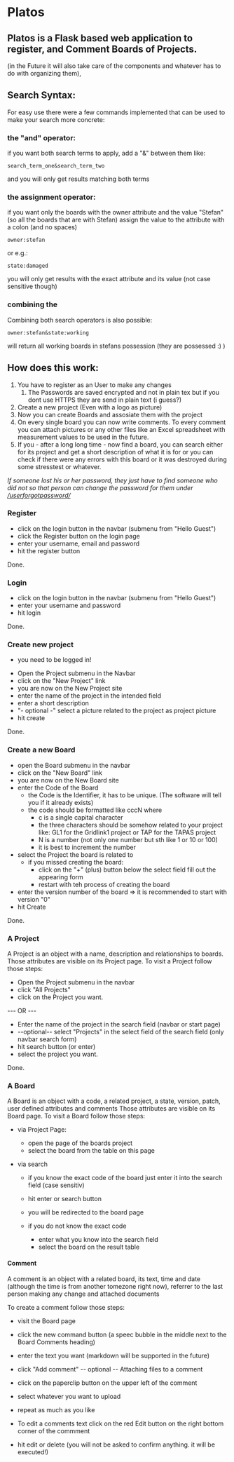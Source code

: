 # Platos

## **Platos is a Flask based web application to register, and Comment Boards of Projects.**
(in the Future it will also take care of the components and whatever has to do with organizing them),


## Search Syntax:
For easy use there were a few commands implemented that can be used to make your search more concrete:

### the "and" operator:
if you want both search terms to apply, add a "&" between them like:
    
```
search_term_one&search_term_two 
```


and you will only get results matching both terms

### the assignment operator:
if you want only the boards with the owner attribute and the value "Stefan"
(so all the boards that are with Stefan) assign the value to the attribute with a colon (and no spaces)

```
owner:stefan
```
or e.g.:
```
state:damaged
```

you will only get results with the exact attribute and its value (not case sensitive though)

### combining the
Combining both search operators is also possible:

```
owner:stefan&state:working
```
will return all working boards in stefans possession (they are possessed :) ) 





 
## How does this work:
1. You have to register as an User to make any changes
    1. The Passwords are saved encrypted and not in plain tex but if you dont use HTTPS they are send in plain text (i guess?)
2. Create a new project (Even with a logo as picture)
3. Now you can create Boards and assosiate them with the project
4. On every single board you can now write comments. To every comment you can attach pictures or any other files like an Excel spreadsheet with measurement values to be used in the future. 
5. If you - after a long long time - now find a board, you can search either for its project and get a short description of what it is for or you can check if there were any errors with this board or it was destroyed during some stresstest or whatever.

*If someone lost his or her password, they just have to find someone who did not so that person can change the password for them under [/userforgotpassword/](http://platos.sdi.site/userforgotpassword/ "Click here to change the pasword of someone")*



### Register
* click on the login button in the navbar (submenu from "Hello Guest")
* click the Register button on the login page
* enter your username, email and password
* hit the register button 
 
Done.

### Login
* click on the login button in the navbar (submenu from "Hello Guest")
* enter your username and password
* hit login

Done.

### Create new project
* you need to be logged in!
+ Open the Project submenu in the Navbar
+ click on the "New Project" link
+ you are now on the New Project site
+ enter the name of the project in the intended field
+ enter a short description 
+ "- optional -" select a picture related to the project as project picture
+ hit create

Done.

### Create a new Board
+ open the Board submenu in the navbar
+ click on the "New Board" link
+ you are now on the New Board site
+ enter the Code of the Board
  + the Code is the Identifier, it has to be unique. (The software will tell you if it already exists)
  + the code should be formatted like cccN where 
    + c is a single capital character
    + the three characters should be somehow related to your project like:
    GL1 for the Gridlink1 project or TAP for the TAPAS project
    + N is a number (not only one number but sth like 1 or 10 or 100)
    + it is best to increment the number
+ select the Project the board is related to
    + if you missed creating the board:
        + click on the "+" (plus) button below the select field fill out the appearing form
        + restart with teh process of creating the board
+ enter the version number of the board => it is recommended to start with version "0"
+ hit Create

Done.

### A Project
A Project is an object with a name, description and relationships to boards.
Those attributes are visible on its Project page.
To visit a Project follow those steps:
+ Open the Project submenu in the navbar
+ click "All Projects" 
+ click on the Project you want.

--- OR ---

+ Enter the name of the project in the search field (navbar or start page)
+ --optional-- select "Projects" in the select field of the search field (only navbar search form)
+ hit search button (or enter)
+ select the project you want.

Done.

### A Board
A Board is an object with a code, a related project, a state, version, patch, user defined attributes and comments
Those attributes are visible on its Board page.
To visit a Board follow those steps:
+ via Project Page:
    + open the page of the boards project
    + select the board from the table on this page

+ via search
    + if you know the exact code of the board just enter it into the search field (case sensitiv)
    + hit enter or search button
    + you will be redirected to the board page

    + if you do not know the exact code
        + enter what you know into the search field
        + select the board on the result table

#### Comment
A comment is an object with a related board, its text, time and date (although the time is from another tomezone right now), referrer to the last person making any change and attached documents

To create a comment follow those steps:
+ visit the Board page
+ click the new command button (a speec bubble in the middle next to the Board Comments heading)
+ enter the text you want (markdown will be supported in the future)
+ click "Add comment"
-- optional --
Attaching files to a comment
+ click on the paperclip button on the upper left of the comment
+ select whatever you want to upload 
+ repeat as much as you like

+ To edit a comments text click on the red Edit button on the right bottom corner of the commment
+ hit edit or delete (you will not be asked to confirm anything. it will be executed!)  
